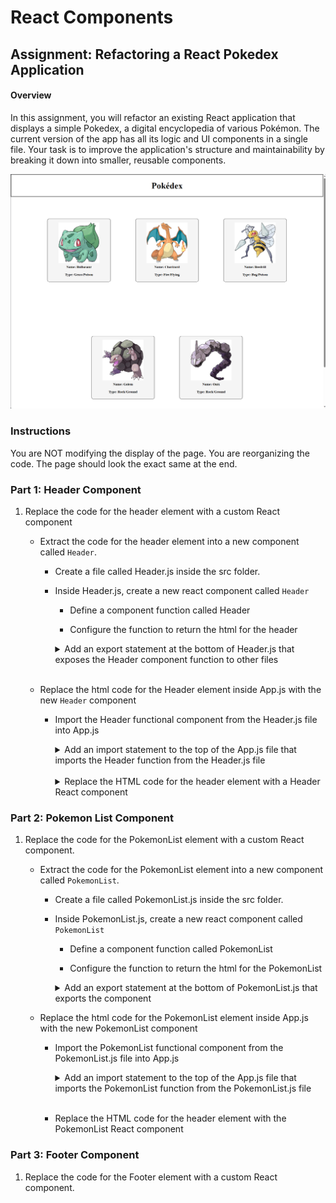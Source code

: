 # React Components

## Assignment: Refactoring a React Pokedex Application

#### Overview
In this assignment, you will refactor an existing React application that displays a simple Pokedex, a digital encyclopedia of various Pokémon. The current version of the app has all its logic and UI components in a single file. Your task is to improve the application's structure and maintainability by breaking it down into smaller, reusable components.

![Example](./Example/Example.png)

### Instructions
You are NOT modifying the display of the page. You are reorganizing the code. The page should look the exact same at the end.

### **Part 1: Header Component**

1. Replace the code for the header element with a custom React component
   - Extract the code for the header element into a new component called `Header`.
      - Create a file called Header.js inside the src folder.

      - Inside Header.js, create a new react component called `Header`

         - Define a component function called Header

         - Configure the function to return the html for the header


         <details>
         <summary>Add an export statement at the bottom of Header.js that exposes the Header component function to other files</summary>

         ```javascript
         export { Header };
         ```
         </details>
   <br/>
   
   - Replace the html code for the Header element inside App.js with the new `Header` component

      - Import the Header functional component from the Header.js file into App.js
      
         <details>
         <summary>Add an import statement to the top of the App.js file that imports the Header function from the Header.js file</summary>

         ```javascript
         import { Header } from "./Header.js"
         ```
         </details>
         <br>

         <details>
         <summary>Replace the HTML code for the header element with a Header React component </summary>
         <img src="./Example/Part1.png" width=400>
         </details>


### **Part 2: Pokemon List Component**
1. Replace the code for the PokemonList element with a custom React component.
   - Extract the code for the PokemonList element into a new component called `PokemonList`.
      - Create a file called PokemonList.js inside the src folder.

      - Inside PokemonList.js, create a new react component called `PokemonList`

         - Define a component function called PokemonList

         - Configure the function to return the html for the PokemonList

         <details>
         <summary>Add an export statement at the bottom of PokemonList.js that exports the component </summary>

         ```javascript
         export { PokemonList };
         ```
         </details>
      
   - Replace the html code for the PokemonList element inside App.js with the new PokemonList component

      - Import the PokemonList functional component from the PokemonList.js file into App.js

         <details>
         <summary>Add an import statement to the top of the App.js file that imports the PokemonList function from the PokemonList.js file</summary>
         
         ``` javascript
            import { PokemonList } from "./PokemonList.js"
            
         ```
         </details>
         <br>
      - Replace the HTML code for the header element with the PokemonList React component

### **Part 3: Footer Component**
1. Replace the code for the Footer element with a custom React component.
